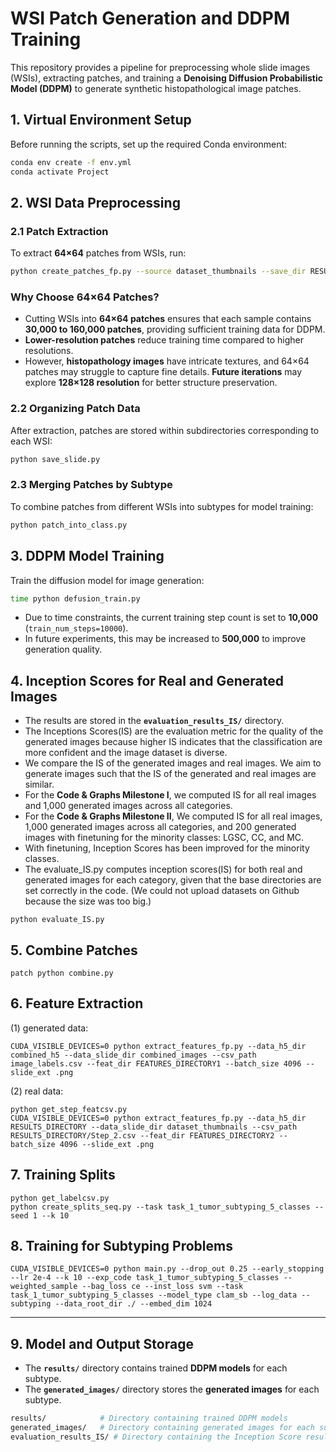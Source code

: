 # **WSI Patch Generation and DDPM Training**

This repository provides a pipeline for preprocessing whole slide images (WSIs), extracting patches, and training a **Denoising Diffusion Probabilistic Model (DDPM)** to generate synthetic histopathological image patches.

## **1. Virtual Environment Setup**

Before running the scripts, set up the required Conda environment:

```bash
conda env create -f env.yml
conda activate Project
```
## **2. WSI Data Preprocessing**

### **2.1 Patch Extraction**
To extract **64×64** patches from WSIs, run:

```bash
python create_patches_fp.py --source dataset_thumbnails --save_dir RESULTS_DIRECTORY --patch_size 64 --step_size 64 --preset bwh_biopsy.csv --seg --patch --stitch
```
### **Why Choose 64×64 Patches?**
- Cutting WSIs into **64×64 patches** ensures that each sample contains **30,000 to 160,000 patches**, providing sufficient training data for DDPM.
- **Lower-resolution patches** reduce training time compared to higher resolutions.
- However, **histopathology images** have intricate textures, and 64×64 patches may struggle to capture fine details. **Future iterations** may explore **128×128 resolution** for better structure preservation.

### **2.2 Organizing Patch Data**
After extraction, patches are stored within subdirectories corresponding to each WSI:

```bash
python save_slide.py
```

### **2.3 Merging Patches by Subtype**
To combine patches from different WSIs into subtypes for model training:

```bash
python patch_into_class.py
```
## **3. DDPM Model Training**
Train the diffusion model for image generation:

```bash
time python defusion_train.py
```

- Due to time constraints, the current training step count is set to **10,000** (`train_num_steps=10000`).
- In future experiments, this may be increased to **500,000** to improve generation quality.


## 4. Inception Scores for Real and Generated Images
- The results are stored in the **`evaluation_results_IS/`** directory.
- The Inceptions Scores(IS) are the evaluation metric for the quality of the generated images because higher IS indicates that the classification are more confident and the image dataset is diverse. 
- We compare the IS of the generated images and real images. We aim to generate images such that the IS of the generated and real images are similar.
- For the **Code & Graphs Milestone I**, we computed IS for all real images and 1,000 generated images across all categories.
- For the **Code & Graphs Milestone II**, We computed IS for all real images, 1,000 generated images  across all categories, and 200 generated images with finetuning for the minority classes: LGSC, CC, and MC.
- With finetuning, Inception Scores has been improved for the minority classes.
- The evaluate_IS.py computes inception scores(IS) for both real and generated images for each category, given that the base directories are set correctly in the code. (We could not upload datasets on Github because the size was too big.)

```
python evaluate_IS.py
```
## 5. Combine Patches
```
patch python combine.py
```
## 6. Feature Extraction

(1) generated data:

```
CUDA_VISIBLE_DEVICES=0 python extract_features_fp.py --data_h5_dir combined_h5 --data_slide_dir combined_images --csv_path image_labels.csv --feat_dir FEATURES_DIRECTORY1 --batch_size 4096 --slide_ext .png
```

(2) real data:

```
python get_step_featcsv.py
CUDA_VISIBLE_DEVICES=0 python extract_features_fp.py --data_h5_dir RESULTS_DIRECTORY --data_slide_dir dataset_thumbnails --csv_path RESULTS_DIRECTORY/Step_2.csv --feat_dir FEATURES_DIRECTORY2 --batch_size 4096 --slide_ext .png
```

## 7. Training Splits

```
python get_labelcsv.py
python create_splits_seq.py --task task_1_tumor_subtyping_5_classes --seed 1 --k 10
```

## 8. Training for Subtyping Problems

```
CUDA_VISIBLE_DEVICES=0 python main.py --drop_out 0.25 --early_stopping --lr 2e-4 --k 10 --exp_code task_1_tumor_subtyping_5_classes --weighted_sample --bag_loss ce --inst_loss svm --task task_1_tumor_subtyping_5_classes --model_type clam_sb --log_data --subtyping --data_root_dir ./ --embed_dim 1024
```

---
## 9. Model and Output Storage
- The **`results/`** directory contains trained **DDPM models** for each subtype.
- The **`generated_images/`** directory stores the **generated images** for each subtype.

```bash
results/            # Directory containing trained DDPM models
generated_images/   # Directory containing generated images for each subtype
evaluation_results_IS/ # Directory containing the Inception Score results for real and generated images for all categories
```
